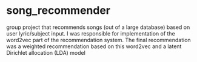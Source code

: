 # song_recommender
group project that recommends songs (out of a large database) based on user lyric/subject input. I was responsible for implementation of the word2vec part of the recommendation system. The final recommendation was a weighted recommendation based on this word2vec and a latent Dirichlet allocation (LDA) model 
